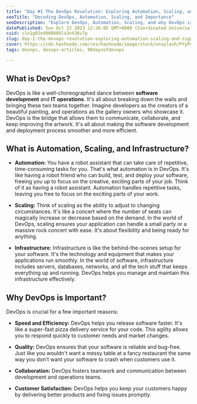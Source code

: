 ```yaml
---
title: "Day #1 The DevOps Revolution: Exploring Automation, Scaling, and Significance"
seoTitle: "Decoding DevOps, Automation, Scaling, and Importance"
seoDescription: "Explore DevOps, Automation, Scaling, and why DevOps is a game-changer. Unravel the power of streamlined software development and operations."
datePublished: Sun Oct 22 2023 12:26:05 GMT+0000 (Coordinated Universal Time)
cuid: clo1g02e4000609la3n436v7p
slug: day-1-the-devops-revolution-exploring-automation-scaling-and-significance
cover: https://cdn.hashnode.com/res/hashnode/image/stock/unsplash/PYyPeCHonnc/upload/67411f947e03be8846943a7cc0721b70.jpeg
tags: devops, devops-articles, 90daysofdevops

---
```


## **What is DevOps?**

DevOps is like a well-choreographed dance between **software development** and **IT operations**. It's all about breaking down the walls and bringing these two teams together. Imagine developers as the creators of a beautiful painting, and operations as the gallery owners who showcase it. DevOps is the bridge that allows them to communicate, collaborate, and keep improving the artwork. It's all about making the software development and deployment process smoother and more efficient.

## **What is Automation, Scaling, and Infrastructure?**

* **Automation:** You have a robot assistant that can take care of repetitive, time-consuming tasks for you. That's what automation is in DevOps. It's like having a robot friend who can build, test, and deploy your software, freeing you up to focus on the creative, exciting parts of your job. Think of it as having a robot assistant. Automation handles repetitive tasks, leaving you free to focus on the exciting parts of your work.
    
* **Scaling:** Think of scaling as the ability to adjust to changing circumstances. It's like a concert where the number of seats can magically increase or decrease based on the demand. In the world of DevOps, scaling ensures your application can handle a small party or a massive rock concert with ease. It's about flexibility and being ready for anything.
    
* **Infrastructure:** Infrastructure is like the behind-the-scenes setup for your software. It's the technology and equipment that makes your applications run smoothly. In the world of software, infrastructure includes servers, databases, networks, and all the tech stuff that keeps everything up and running. DevOps helps you manage and maintain this infrastructure effectively.
    

## **Why DevOps is Important?**

DevOps is crucial for a few important reasons:

* **Speed and Efficiency:** DevOps helps you release software faster. It's like a super-fast pizza delivery service for your code. This agility allows you to respond quickly to customer needs and market changes.
    
* **Quality:** DevOps ensures that your software is reliable and bug-free. Just like you wouldn't want a messy table at a fancy restaurant the same way you don't want your software to crash when customers use it.
    
* **Collaboration:** DevOps fosters teamwork and communication between development and operations teams.
    
* **Customer Satisfaction:** DevOps helps you keep your customers happy by delivering better products and fixing issues promptly.